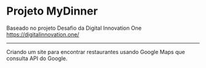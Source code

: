 # Projeto MyDinner

Baseado no projeto Desafio da Digital Innovation One https://digitalinnovation.one/

---

Criando um site para encontrar restaurantes usando Google Maps que consulta API do Google.